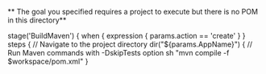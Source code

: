 ** The goal you specified requires a project to execute but there is no POM in this directory**




stage('BuildMaven') {
            when {
                expression { params.action == 'create' }
            }
            steps {
                // Navigate to the project directory
                dir("${params.AppName}") {
                    // Run Maven commands with -DskipTests option
                    sh "mvn compile -f $workspace/pom.xml"
                }

